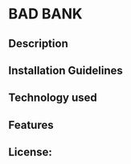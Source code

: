# BAD BANK

## Description

## Installation Guidelines


## Technology used

## Features

## License: 

